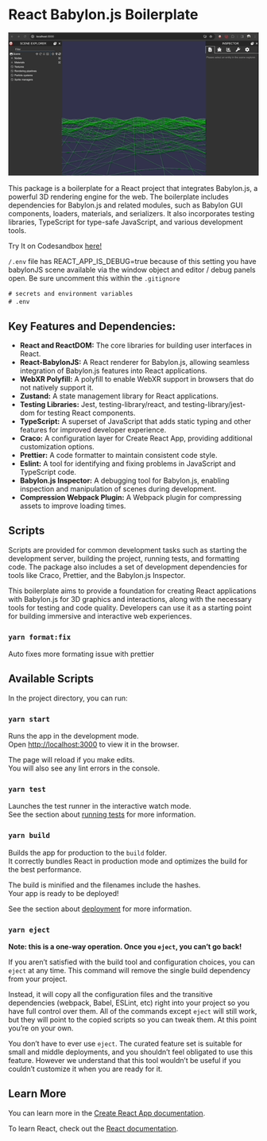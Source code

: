 # React Babylon.js Boilerplate

![React Babylon.js Graphic](readme-babylonjs-react-graphic.gif)

This package is a boilerplate for a React project that integrates Babylon.js, a powerful 3D rendering engine for the web. The boilerplate includes dependencies for Babylon.js and related modules, such as Babylon GUI components, loaders, materials, and serializers. It also incorporates testing libraries, TypeScript for type-safe JavaScript, and various development tools.

Try It on Codesandbox [here!](https://codesandbox.io/p/github/seacloud9/React-Babylon.js-Boilerplate/main)

`/.env` file has REACT_APP_IS_DEBUG=true because of this setting you have babylonJS scene available via the window object and editor / debug panels open. Be sure uncomment this within the `.gitignore`

```
# secrets and environment variables 
# .env
```

## Key Features and Dependencies:

- **React and ReactDOM:** The core libraries for building user interfaces in React.
- **React-BabylonJS:** A React renderer for Babylon.js, allowing seamless integration of Babylon.js features into React applications.
- **WebXR Polyfill:** A polyfill to enable WebXR support in browsers that do not natively support it.
- **Zustand:** A state management library for React applications.
- **Testing Libraries:** Jest, testing-library/react, and testing-library/jest-dom for testing React components.
- **TypeScript:** A superset of JavaScript that adds static typing and other features for improved developer experience.
- **Craco:** A configuration layer for Create React App, providing additional customization options.
- **Prettier:** A code formatter to maintain consistent code style.
- **Eslint:** A tool for identifying and fixing problems in JavaScript and TypeScript code.
- **Babylon.js Inspector:** A debugging tool for Babylon.js, enabling inspection and manipulation of scenes during development.
- **Compression Webpack Plugin:** A Webpack plugin for compressing assets to improve loading times.

## Scripts

Scripts are provided for common development tasks such as starting the development server, building the project, running tests, and formatting code. The package also includes a set of development dependencies for tools like Craco, Prettier, and the Babylon.js Inspector.

This boilerplate aims to provide a foundation for creating React applications with Babylon.js for 3D graphics and interactions, along with the necessary tools for testing and code quality. Developers can use it as a starting point for building immersive and interactive web experiences.

### `yarn format:fix`
Auto fixes more formating issue with prettier

## Available Scripts

In the project directory, you can run:

### `yarn start`

Runs the app in the development mode.\
Open [http://localhost:3000](http://localhost:3000) to view it in the browser.

The page will reload if you make edits.\
You will also see any lint errors in the console.

### `yarn test`

Launches the test runner in the interactive watch mode.\
See the section about [running tests](https://facebook.github.io/create-react-app/docs/running-tests) for more information.

### `yarn build`

Builds the app for production to the `build` folder.\
It correctly bundles React in production mode and optimizes the build for the best performance.

The build is minified and the filenames include the hashes.\
Your app is ready to be deployed!

See the section about [deployment](https://facebook.github.io/create-react-app/docs/deployment) for more information.

### `yarn eject`

**Note: this is a one-way operation. Once you `eject`, you can’t go back!**

If you aren’t satisfied with the build tool and configuration choices, you can `eject` at any time. This command will remove the single build dependency from your project.

Instead, it will copy all the configuration files and the transitive dependencies (webpack, Babel, ESLint, etc) right into your project so you have full control over them. All of the commands except `eject` will still work, but they will point to the copied scripts so you can tweak them. At this point you’re on your own.

You don’t have to ever use `eject`. The curated feature set is suitable for small and middle deployments, and you shouldn’t feel obligated to use this feature. However we understand that this tool wouldn’t be useful if you couldn’t customize it when you are ready for it.

## Learn More

You can learn more in the [Create React App documentation](https://facebook.github.io/create-react-app/docs/getting-started).

To learn React, check out the [React documentation](https://reactjs.org/).
